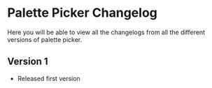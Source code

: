 # Palette Picker Changelog

Here you will be able to view all the changelogs from all the different versions of palette picker.

## Version 1

 - Released first version
